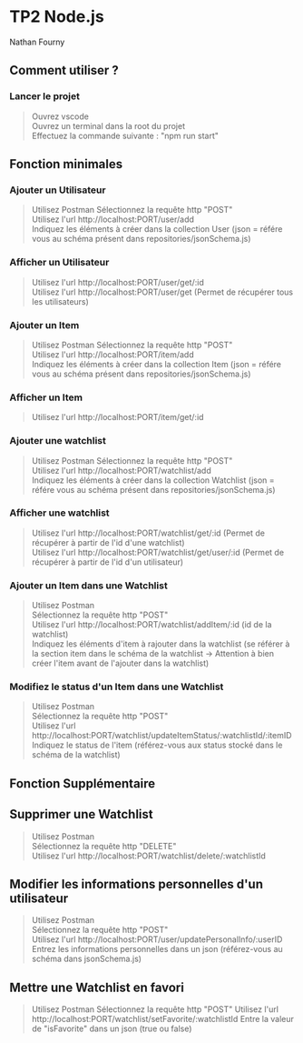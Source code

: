 # TP2 Node.js

Nathan Fourny  

## Comment utiliser ?

### Lancer le projet

> Ouvrez vscode  
> Ouvrez un terminal dans la root du projet  
> Effectuez la commande suivante : "npm run start"  

## Fonction minimales

### Ajouter un Utilisateur

> Utilisez Postman
> Sélectionnez la requête http "POST"  
> Utilisez l'url http://localhost:PORT/user/add  
> Indiquez les éléments à créer dans la collection User (json = référe vous au schéma présent dans repositories/jsonSchema.js)  

### Afficher un Utilisateur

> Utilisez l'url http://localhost:PORT/user/get/:id  
> Utilisez l'url http://localhost:PORT/user/get (Permet de récupérer tous les utilisateurs)  

### Ajouter un Item

> Utilisez Postman
> Sélectionnez la requête http "POST"  
> Utilisez l'url http://localhost:PORT/item/add  
> Indiquez les éléments à créer dans la collection Item (json = référe vous au schéma présent dans repositories/jsonSchema.js)  

### Afficher un Item

> Utilisez l'url http://localhost:PORT/item/get/:id  

### Ajouter une watchlist

> Utilisez Postman
> Sélectionnez la requête http "POST"  
> Utilisez l'url http://localhost:PORT/watchlist/add  
> Indiquez les éléments à créer dans la collection Watchlist (json = référe vous au schéma présent dans repositories/jsonSchema.js)  

### Afficher une watchlist

> Utilisez l'url http://localhost:PORT/watchlist/get/:id (Permet de récupérer à partir de l'id d'une watchlist)  
> Utilisez l'url http://localhost:PORT/watchlist/get/user/:id (Permet de récupérer à partir de l'id d'un utilisateur)  


### Ajouter un Item dans une Watchlist

> Utilisez Postman  
> Sélectionnez la requête http "POST"  
> Utilisez l'url http://localhost:PORT/watchlist/addItem/:id (id de la watchlist)  
> Indiquez les éléments d'item à rajouter dans la watchlist (se référer à la section item dans le schéma de la watchlist -> Attention à bien créer l'item avant de l'ajouter dans la watchlist)  

### Modifiez le status d'un Item dans une Watchlist

> Utilisez Postman  
> Sélectionnez la requête http "POST"  
> Utilisez l'url http://localhost:PORT/watchlist/updateItemStatus/:watchlistId/:itemID   
> Indiquez le status de l'item (référez-vous aux status stocké dans le schéma de la watchlist)   


## Fonction Supplémentaire

## Supprimer une Watchlist

> Utilisez Postman  
> Sélectionnez la requête http "DELETE"  
> Utilisez l'url http://localhost:PORT/watchlist/delete/:watchlistId  

## Modifier les informations personnelles d'un utilisateur

> Utilisez Postman  
> Sélectionnez la requête http "POST"  
> Utilisez l'url http://localhost:PORT/user/updatePersonalInfo/:userID  
> Entrez les informations personnelles dans un json (référez-vous au schéma dans jsonSchema.js)  

## Mettre une Watchlist en favori

> Utilisez Postman
> Sélectionnez la requête http "POST"
> Utilisez l'url http://localhost:PORT/watchlist/setFavorite/:watchlistId
> Entre la valeur de "isFavorite" dans un json (true ou false)
